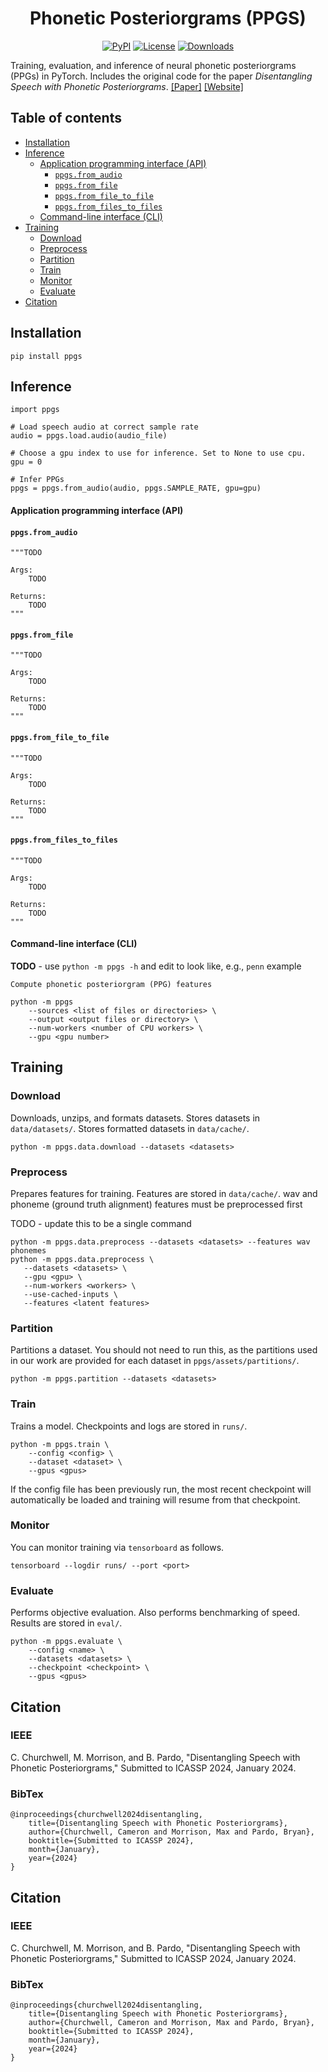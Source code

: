 <h1 align="center">Phonetic Posteriorgrams (PPGS)</h1>
<div align="center">

[![PyPI](https://img.shields.io/pypi/v/promonet.svg)](https://pypi.python.org/pypi/promonet)
[![License](https://img.shields.io/badge/License-MIT-blue.svg)](https://opensource.org/licenses/MIT)
[![Downloads](https://pepy.tech/badge/promonet)](https://pepy.tech/project/promonet)

</div>

Training, evaluation, and inference of neural phonetic posteriorgrams (PPGs) in PyTorch. Includes the original code for the paper _Disentangling Speech with Phonetic Posteriorgrams_. [[Paper]](TODO) [[Website]](TODO)


## Table of contents

- [Installation](#installation)
- [Inference](#inference)
    * [Application programming interface (API)](#application-programming-interface-api)
        * [`ppgs.from_audio`](#ppgsfrom_audio)
        * [`ppgs.from_file`](#ppgsfrom_file)
        * [`ppgs.from_file_to_file`](#ppgsfrom_file_to_file)
        * [`ppgs.from_files_to_files`](#ppgsfrom_files_to_files)
    * [Command-line interface (CLI)](#command-line-interface-cli)
- [Training](#training)
    * [Download](#download)
    * [Preprocess](#preprocess)
    * [Partition](#partition)
    * [Train](#train)
    * [Monitor](#monitor)
    * [Evaluate](#evaluate)
- [Citation](#citation)


## Installation

`pip install ppgs`


## Inference

```
import ppgs

# Load speech audio at correct sample rate
audio = ppgs.load.audio(audio_file)

# Choose a gpu index to use for inference. Set to None to use cpu.
gpu = 0

# Infer PPGs
ppgs = ppgs.from_audio(audio, ppgs.SAMPLE_RATE, gpu=gpu)
```

#### Application programming interface (API)

#### `ppgs.from_audio`

```
"""TODO

Args:
    TODO

Returns:
    TODO
"""
```


#### `ppgs.from_file`

```
"""TODO

Args:
    TODO

Returns:
    TODO
"""
```


#### `ppgs.from_file_to_file`

```
"""TODO

Args:
    TODO

Returns:
    TODO
"""
```


#### `ppgs.from_files_to_files`

```
"""TODO

Args:
    TODO

Returns:
    TODO
"""
```

#### Command-line interface (CLI)

**TODO** - use `python -m ppgs -h` and edit to look like, e.g., `penn` example

```
Compute phonetic posteriorgram (PPG) features

python -m ppgs
    --sources <list of files or directories> \
    --output <output files or directory> \
    --num-workers <number of CPU workers> \
    --gpu <gpu number>
```

## Training

### Download

Downloads, unzips, and formats datasets. Stores datasets in `data/datasets/`.
Stores formatted datasets in `data/cache/`.

```
python -m ppgs.data.download --datasets <datasets>
```


### Preprocess

Prepares features for training. Features are stored in `data/cache/`.
wav and phoneme (ground truth alignment) features must be preprocessed first

TODO - update this to be a single command

```
python -m ppgs.data.preprocess --datasets <datasets> --features wav phonemes
python -m ppgs.data.preprocess \
   --datasets <datasets> \
   --gpu <gpu> \
   --num-workers <workers> \
   --use-cached-inputs \
   --features <latent features>
```


### Partition

Partitions a dataset. You should not need to run this, as the partitions
used in our work are provided for each dataset in
`ppgs/assets/partitions/`.

```
python -m ppgs.partition --datasets <datasets>
```


### Train

Trains a model. Checkpoints and logs are stored in `runs/`.

```
python -m ppgs.train \
    --config <config> \
    --dataset <dataset> \
    --gpus <gpus>
```

If the config file has been previously run, the most recent checkpoint will
automatically be loaded and training will resume from that checkpoint.


### Monitor

You can monitor training via `tensorboard` as follows.

```
tensorboard --logdir runs/ --port <port>
```


### Evaluate

Performs objective evaluation.
Also performs benchmarking of speed. Results are stored in `eval/`.

```
python -m ppgs.evaluate \
    --config <name> \
    --datasets <datasets> \
    --checkpoint <checkpoint> \
    --gpus <gpus>
```

## Citation

### IEEE
C. Churchwell, M. Morrison, and B. Pardo, "Disentangling Speech with Phonetic Posteriorgrams," Submitted
to ICASSP 2024, January 2024.


### BibTex

```
@inproceedings{churchwell2024disentangling,
    title={Disentangling Speech with Phonetic Posteriorgrams},
    author={Churchwell, Cameron and Morrison, Max and Pardo, Bryan},
    booktitle={Submitted to ICASSP 2024},
    month={January},
    year={2024}
}
```

## Citation

### IEEE
C. Churchwell, M. Morrison, and B. Pardo, "Disentangling Speech with Phonetic Posteriorgrams," Submitted
to ICASSP 2024, January 2024.


### BibTex

```
@inproceedings{churchwell2024disentangling,
    title={Disentangling Speech with Phonetic Posteriorgrams},
    author={Churchwell, Cameron and Morrison, Max and Pardo, Bryan},
    booktitle={Submitted to ICASSP 2024},
    month={January},
    year={2024}
}
```